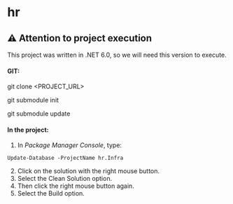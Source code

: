 # hr

## :warning: Attention to project execution

This project was written in .NET 6.0, so we will need this version to execute.

#### GIT:

git clone <PROJECT_URL>

git submodule init

git submodule update

#### In the project: 

 1. In <i>Package Manager Console</i>, type: 
 
 ```
 Update-Database -ProjectName hr.Infra
 ```
 
 2. Click on the solution with the right mouse button.
 3. Select the Clean Solution option.
 4. Then click the right mouse button again.
 5. Select the Build option.